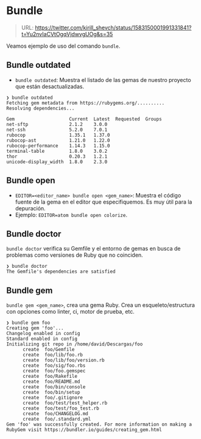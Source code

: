 
# Bundle

> URL: https://twitter.com/kirill_shevch/status/1583150001991331841?t=Yu2nvIaCVtOgqVjdwvgUOg&s=35

Veamos ejemplo de uso del comando `bundle`.

## Bundle outdated

* `bundle outdated`: Muestra el listado de las gemas de nuestro proyecto que están desactualizadas.

```
❯ bundle outdated
Fetching gem metadata from https://rubygems.org/..........
Resolving dependencies...

Gem                    Current  Latest  Requested  Groups
net-sftp               2.1.2    3.0.0
net-ssh                5.2.0    7.0.1
rubocop                1.35.1   1.37.0
rubocop-ast            1.21.0   1.22.0
rubocop-performance    1.14.3   1.15.0
terminal-table         1.8.0    3.0.2
thor                   0.20.3   1.2.1
unicode-display_width  1.8.0    2.3.0
```

## Bundle open

* `EDITOR=<editor_name> bundle open <gem_name>`: Muestra el código fuente de la gema en el editor que especifiquemos. Es muy útil para la depuración.
* Ejemplo: `EDITOR=atom bundle open colorize`.

## Bundle doctor

`bundle doctor` verifica su Gemfile y el entorno de gemas en busca de problemas como versiones de Ruby que no coinciden.

```
❯ bundle doctor
The Gemfile's dependencies are satisfied
```

## Bundle gem

`bundle gem <gem_name>`, crea una gema Ruby. Crea un esqueleto/estructura con opciones como linter, ci, motor de prueba, etc.

```
❯ bundle gem foo
Creating gem 'foo'...
Changelog enabled in config
Standard enabled in config
Initializing git repo in /home/david/Descargas/foo
      create  foo/Gemfile
      create  foo/lib/foo.rb
      create  foo/lib/foo/version.rb
      create  foo/sig/foo.rbs
      create  foo/foo.gemspec
      create  foo/Rakefile
      create  foo/README.md
      create  foo/bin/console
      create  foo/bin/setup
      create  foo/.gitignore
      create  foo/test/test_helper.rb
      create  foo/test/foo_test.rb
      create  foo/CHANGELOG.md
      create  foo/.standard.yml
Gem 'foo' was successfully created. For more information on making a RubyGem visit https://bundler.io/guides/creating_gem.html
```
